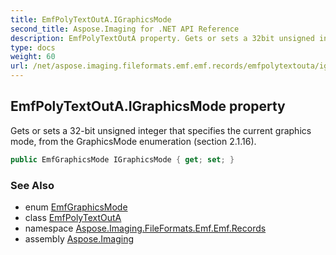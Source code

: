 ```yaml
---
title: EmfPolyTextOutA.IGraphicsMode
second_title: Aspose.Imaging for .NET API Reference
description: EmfPolyTextOutA property. Gets or sets a 32bit unsigned integer that specifies the current graphics mode from the GraphicsMode enumeration section 2.1.16
type: docs
weight: 60
url: /net/aspose.imaging.fileformats.emf.emf.records/emfpolytextouta/igraphicsmode/
---
```

## EmfPolyTextOutA.IGraphicsMode property

Gets or sets a 32-bit unsigned integer that specifies the current graphics mode, from the GraphicsMode enumeration (section 2.1.16).

```csharp
public EmfGraphicsMode IGraphicsMode { get; set; }
```

### See Also

* enum [EmfGraphicsMode](../../../aspose.imaging.fileformats.emf.emf.consts/emfgraphicsmode/)
* class [EmfPolyTextOutA](../)
* namespace [Aspose.Imaging.FileFormats.Emf.Emf.Records](../../emfpolytextouta/)
* assembly [Aspose.Imaging](../../../)


